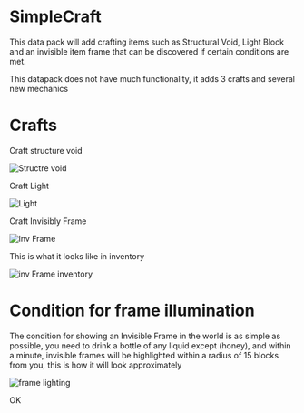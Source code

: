 # SimpleCraft
This data pack will add crafting items such as Structural Void, Light Block and an invisible item frame that can be discovered if certain conditions are met.

This datapack does not have much functionality, it adds 3 crafts and several new mechanics
> 
# Crafts

Craft structure void

![Structre void](https://cdn.modrinth.com/data/IIF1a1Sy/images/a7b26d380a17bb2d5f0dedb7bcecea3a343fb641.png)


Craft Light

![Light](https://cdn.modrinth.com/data/IIF1a1Sy/images/849ace870743ea807774238462f2dd6af39e65df.png)

Craft Invisibly Frame

![Inv Frame](https://cdn.modrinth.com/data/IIF1a1Sy/images/fe6faae80515392a7d55100d54385f4ca8768e80.png)

This is what it looks like in inventory

![inv Frame inventory](https://cdn.modrinth.com/data/IIF1a1Sy/images/71d2ea15050c0e587ff4288e49e23aafbc73a7d6.png)
# Condition for frame illumination
The condition for showing an Invisible Frame in the world is as simple as possible, you need to drink a bottle of any liquid except (honey), and within a minute, invisible frames will be highlighted within a radius of 15 blocks from you, this is how it will look approximately

![frame lighting](https://cdn.modrinth.com/data/IIF1a1Sy/images/88678266563deb9156fecea8f24751afcf175a76.png)

 

OK
